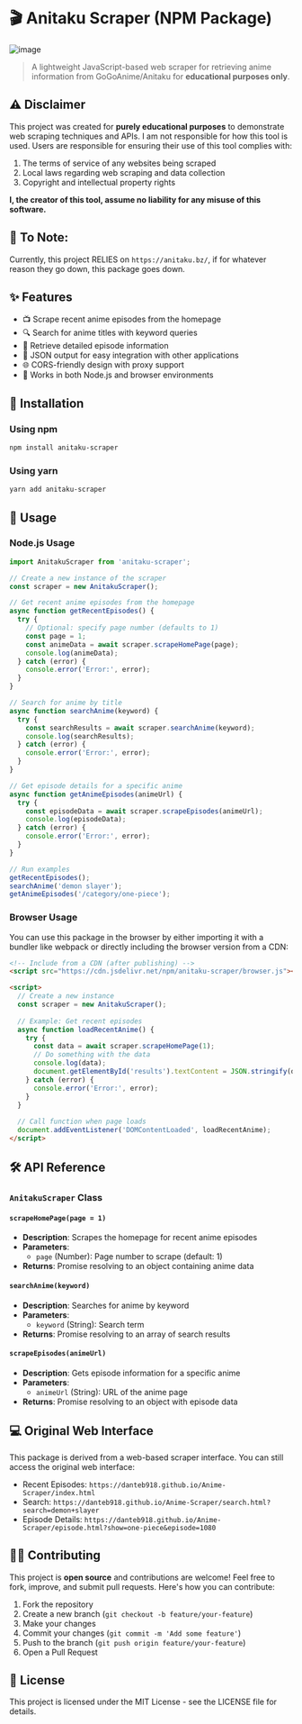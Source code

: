 # 🎬 Anitaku Scraper (NPM Package)

![image](https://github.com/user-attachments/assets/732808e9-6aad-4761-9e60-80baa6589dfa)

> A lightweight JavaScript-based web scraper for retrieving anime information from GoGoAnime/Anitaku for **educational purposes only**.

## ⚠️ Disclaimer

This project was created for **purely educational purposes** to demonstrate web scraping techniques and APIs. I am not responsible for how this tool is used. Users are responsible for ensuring their use of this tool complies with:  

1. The terms of service of any websites being scraped
2. Local laws regarding web scraping and data collection
3. Copyright and intellectual property rights

**I, the creator of this tool, assume no liability for any misuse of this software.**

## 📝 To Note:

Currently, this project RELIES on `https://anitaku.bz/`, if for whatever reason they go down, this package goes down.

## ✨ Features

- 📺 Scrape recent anime episodes from the homepage
- 🔍 Search for anime titles with keyword queries
- 📝 Retrieve detailed episode information
- 📄 JSON output for easy integration with other applications
- 🌐 CORS-friendly design with proxy support
- 📱 Works in both Node.js and browser environments

## 📖 Installation

### Using npm
```bash
npm install anitaku-scraper
```

### Using yarn
```bash
yarn add anitaku-scraper
```

## 📖 Usage

### Node.js Usage

```javascript
import AnitakuScraper from 'anitaku-scraper';

// Create a new instance of the scraper
const scraper = new AnitakuScraper();

// Get recent anime episodes from the homepage
async function getRecentEpisodes() {
  try {
    // Optional: specify page number (defaults to 1)
    const page = 1;
    const animeData = await scraper.scrapeHomePage(page);
    console.log(animeData);
  } catch (error) {
    console.error('Error:', error);
  }
}

// Search for anime by title
async function searchAnime(keyword) {
  try {
    const searchResults = await scraper.searchAnime(keyword);
    console.log(searchResults);
  } catch (error) {
    console.error('Error:', error);
  }
}

// Get episode details for a specific anime
async function getAnimeEpisodes(animeUrl) {
  try {
    const episodeData = await scraper.scrapeEpisodes(animeUrl);
    console.log(episodeData);
  } catch (error) {
    console.error('Error:', error);
  }
}

// Run examples
getRecentEpisodes();
searchAnime('demon slayer');
getAnimeEpisodes('/category/one-piece');
```

### Browser Usage

You can use this package in the browser by either importing it with a bundler like webpack or directly including the browser version from a CDN:

```html
<!-- Include from a CDN (after publishing) -->
<script src="https://cdn.jsdelivr.net/npm/anitaku-scraper/browser.js"></script>

<script>
  // Create a new instance
  const scraper = new AnitakuScraper();
  
  // Example: Get recent episodes
  async function loadRecentAnime() {
    try {
      const data = await scraper.scrapeHomePage(1);
      // Do something with the data
      console.log(data);
      document.getElementById('results').textContent = JSON.stringify(data, null, 2);
    } catch (error) {
      console.error('Error:', error);
    }
  }
  
  // Call function when page loads
  document.addEventListener('DOMContentLoaded', loadRecentAnime);
</script>
```

## 🛠️ API Reference

### `AnitakuScraper` Class

#### `scrapeHomePage(page = 1)`
- **Description**: Scrapes the homepage for recent anime episodes
- **Parameters**: 
  - `page` (Number): Page number to scrape (default: 1)
- **Returns**: Promise resolving to an object containing anime data

#### `searchAnime(keyword)`
- **Description**: Searches for anime by keyword
- **Parameters**:
  - `keyword` (String): Search term
- **Returns**: Promise resolving to an array of search results

#### `scrapeEpisodes(animeUrl)`
- **Description**: Gets episode information for a specific anime
- **Parameters**:
  - `animeUrl` (String): URL of the anime page
- **Returns**: Promise resolving to an object with episode data

## 💻 Original Web Interface

This package is derived from a web-based scraper interface. You can still access the original web interface:

- Recent Episodes: `https://danteb918.github.io/Anime-Scraper/index.html`
- Search: `https://danteb918.github.io/Anime-Scraper/search.html?search=demon+slayer`
- Episode Details: `https://danteb918.github.io/Anime-Scraper/episode.html?show=one-piece&episode=1080`

## 👨‍💻 Contributing

This project is **open source** and contributions are welcome! Feel free to fork, improve, and submit pull requests. Here's how you can contribute:

1. Fork the repository
2. Create a new branch (`git checkout -b feature/your-feature`)
3. Make your changes
4. Commit your changes (`git commit -m 'Add some feature'`)
5. Push to the branch (`git push origin feature/your-feature`)
6. Open a Pull Request

## 📝 License

This project is licensed under the MIT License - see the LICENSE file for details.
